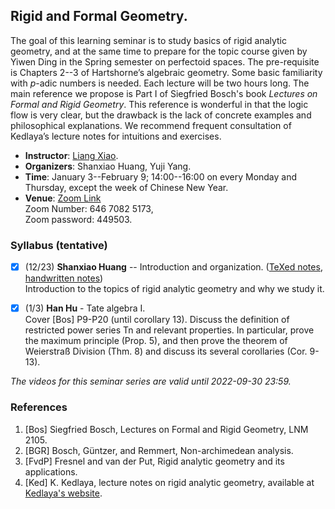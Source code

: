 ## Rigid and Formal Geometry.

The goal of this learning seminar is to study basics of rigid analytic geometry, and at the same time to prepare for the topic course given by Yiwen Ding in the Spring semester on perfectoid spaces. The pre-requisite is Chapters 2--3 of Hartshorne’s algebraic geometry. Some basic familiarity with _p_-adic numbers is needed. Each lecture will be two hours long. The main reference we propose is Part I of Siegfried Bosch's book _Lectures on Formal and Rigid Geometry_. This reference is wonderful in that the logic flow is very clear, but the drawback is the lack of concrete examples and philosophical explanations. We recommend frequent consultation of Kedlaya’s lecture notes for intuitions and exercises.
- **Instructor**: [Liang Xiao](https://bicmr.pku.edu.cn/~lxiao/index.htm).
- **Organizers**: Shanxiao Huang, Yuji Yang. 
- **Time**: January 3--February 9; 14:00--16:00 on every Monday and Thursday, except the week of Chinese New Year. 
- **Venue**: [Zoom Link](https://wwu.zoom.us/j/64670825173?pwd=b3lIRGpLOHowM0RMWmd2bjllV01IQT09) <br/>
Zoom Number: 646 7082 5173, <br/>
Zoom password: 449503.



### Syllabus (tentative)

- [x] (12/23) **Shanxiao Huang** -- Introduction and organization. ([TeXed notes](././1-2.pdf), [handwritten notes](././1.pdf)) <br/>
  Introduction to the topics of rigid analytic geometry and why we study it.
- [x] (1/3) **Han Hu** - Tate algebra I. <br/>
  Cover [Bos] P9-P20 (until corollary 13). Discuss the definition of restricted power series Tn and relevant properties. In particular, prove the maximum principle (Prop. 5), and then prove the theorem of Weierstraß Division (Thm. 8) and discuss its several corollaries (Cor. 9-13).
  
  


_The videos for this seminar series are valid until 2022-09-30 23:59._

### References
1. [Bos] Siegfried Bosch, Lectures on Formal and Rigid Geometry, LNM 2105.
2. [BGR] Bosch, Güntzer, and Remmert, Non-archimedean analysis.
3. [FvdP] Fresnel and van der Put, Rigid analytic geometry and its applications.
4. [Ked] K. Kedlaya, lecture notes on rigid analytic geometry, available at [Kedlaya's website](https://kskedlaya.org/18.727/notes.html).